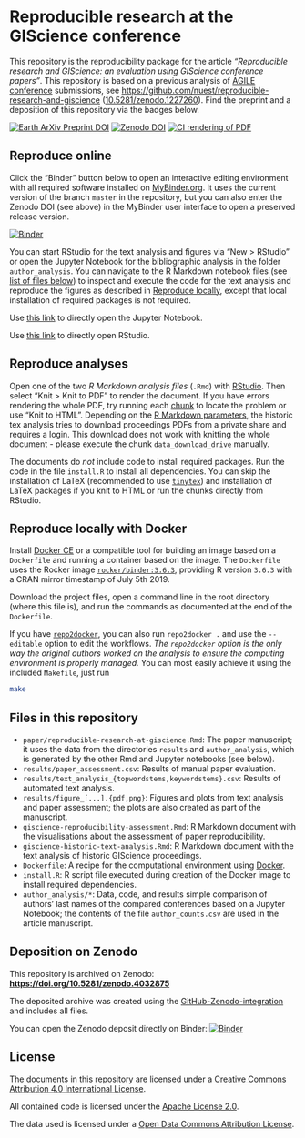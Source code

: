 Reproducible research at the GIScience conference
================

This repository is the reproducibility package for the article
*“Reproducible research and GIScience: an evaluation using GIScience
conference papers”*. This repository is based on a previous analysis of
[AGILE conference](https://agile-online.org/conference) submissions, see
<https://github.com/nuest/reproducible-research-and-giscience>
([10.5281/zenodo.1227260](https://doi.org/10.5281/zenodo.1227260)). Find
the preprint and a deposition of this repository via the badges below.

<!--
[![Article DOI](https://img.shields.io/badge/PUBLISHER-https%3A%2F%2Fdoi.org%2FDOI-brightgreen.svg)](https://doi.org/)
-->

[![Earth ArXiv Preprint
DOI](https://img.shields.io/badge/%F0%9F%8C%8D%F0%9F%8C%8F%F0%9F%8C%8E%20EarthArXiv-doi.org%2F10.31223%2FX5ZK5V-%23FF7F2A)](https://doi.org/10.31223/X5ZK5V)
[![Zenodo
DOI](https://zenodo.org/badge/DOI/10.5281/zenodo.4032875.svg)](https://doi.org/10.5281/zenodo.4032875)
[![CI rendering of
PDF](https://img.shields.io/badge/PDF-CI%20rendering-informational)](https://nightly.link/nuest/reproducible-research-at-giscience/suites/2070796259/artifacts/41866863)

## Reproduce online

Click the “Binder” button below to open an interactive editing
environment with all required software installed on
[MyBinder.org](https://mybinder.org/). It uses the current version of
the branch `master` in the repository, but you can also enter the Zenodo
DOI (see above) in the MyBinder user interface to open a preserved
release
version.

[![Binder](https://mybinder.org/badge_logo.svg)](https://mybinder.org/v2/gh/nuest/reproducible-research-at-giscience/master?urlpath=rstudio)

You can start RStudio for the text analysis and figures via “New \>
RStudio” or open the Jupyter Notebook for the bibliographic analysis in
the folder `author_analysis`. You can navigate to the R Markdown
notebook files (see [list of files below](#files-in-this-repository)) to
inspect and execute the code for the text analysis and reproduce the
figures as described in [Reproduce locally](#reproduce-analyses), except
that local installation of required packages is not required.

Use [this
link](https://mybinder.org/v2/zenodo/10.5281/zenodo.4032875/?filepath=author_analysis/BibTex_handling.ipynb)
to directly open the Jupyter Notebook.

Use [this
link](https://mybinder.org/v2/gh/nuest/reproducible-research-at-giscience/master?urlpath=rstudio)
to directly open RStudio.

## Reproduce analyses

Open one of the two *R Markdown analysis files* (`.Rmd`) with
[RStudio](https://www.rstudio.com/products/rstudio/). Then select “Knit
\> Knit to PDF” to render the document. If you have errors rendering the
whole PDF, try running each
[chunk](https://rmarkdown.rstudio.com/authoring_rcodechunks.html) to
locate the problem or use “Knit to HTML”. Depending on the [R Markdown
parameters](https://bookdown.org/yihui/rmarkdown/parameterized-reports.html),
the historic tex analysis tries to download proceedings PDFs from a
private share and requires a login. This download does not work with
knitting the whole document - please execute the chunk
`data_download_drive` manually.

The documents do *not* include code to install required packages. Run
the code in the file `install.R` to install all dependencies. You can
skip the installation of LaTeX (recommended to use
[`tinytex`](https://yihui.org/tinytex/)) and installation of LaTeX
packages if you knit to HTML or run the chunks directly from RStudio.

## Reproduce locally with Docker

Install [Docker CE](https://www.docker.com/community-edition) or a
compatible tool for building an image based on a `Dockerfile` and
running a container based on the image. The `Dockerfile` uses the Rocker
image [`rocker/binder:3.6.3`](https://hub.docker.com/r/rocker/binder),
providing R version `3.6.3` with a CRAN mirror timestamp of July 5th
2019.

Download the project files, open a command line in the root directory
(where this file is), and run the commands as documented at the end of
the `Dockerfile`.

If you have [`repo2docker`](https://repo2docker.readthedocs.io), you can
also run `repo2docker .` and use the `--editable` option to edit the
workflows. *The `repo2docker` option is the only way the original
authors worked on the analysis to ensure the computing environment is
properly managed.* You can most easily achieve it using the included
`Makefile`, just run

``` bash
make
```

## Files in this repository

  - `paper/reproducible-research-at-giscience.Rmd`: The paper
    manuscript; it uses the data from the directories `results` and
    `author_analysis`, which is generated by the other Rmd and Jupyter
    notebooks (see below).
  - `results/paper_assessment.csv`: Results of manual paper evaluation.
  - `results/text_analysis_{topwordstems,keywordstems}.csv`: Results of
    automated text analysis.
  - `results/figure_[...].{pdf,png}`: Figures and plots from text
    analysis and paper assessment; the plots are also created as part of
    the manuscript.
  - `giscience-reproducibility-assessment.Rmd`: R Markdown document with
    the visualisations about the assessment of paper reproducibility.
  - `giscience-historic-text-analysis.Rmd`: R Markdown document with the
    text analysis of historic GIScience proceedings.
  - `Dockerfile`: A recipe for the computational environment using
    [Docker](https://en.wikipedia.org/wiki/Docker_\(software\)).
  - `install.R`: R script file executed during creation of the Docker
    image to install required dependencies.
  - `author_analysis/*`: Data, code, and results simple comparison of
    authors’ last names of the compared conferences based on a Jupyter
    Notebook; the contents of the file `author_counts.csv` are used in
    the article manuscript.

## Deposition on Zenodo

This repository is archived on Zenodo:
**<https://doi.org/10.5281/zenodo.4032875>**

The deposited archive was created using the
[GitHub-Zenodo-integration](https://guides.github.com/activities/citable-code/)
and includes all files.

You can open the Zenodo deposit directly on Binder:
[![Binder](https://mybinder.org/badge_logo.svg)](https://mybinder.org/v2/zenodo/10.5281/zenodo.4032875/)

## License

The documents in this repository are licensed under a [Creative Commons
Attribution 4.0 International
License](https://creativecommons.org/licenses/by/4.0/).

All contained code is licensed under the [Apache
License 2.0](https://choosealicense.com/licenses/apache-2.0/).

The data used is licensed under a [Open Data Commons Attribution
License](https://opendatacommons.org/licenses/by/).
